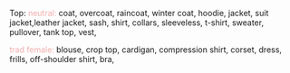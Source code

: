 Top:
<font color=F1ACAB>neutral:</font> 
coat, overcoat, raincoat, winter coat,  hoodie, jacket, suit jacket,leather jacket, sash, shirt, collars, sleeveless, t-shirt, sweater, pullover, tank top, vest,

<font color=F1ACAB>trad female:</font> 
blouse, crop top, cardigan, compression shirt, corset, dress, frills, off-shoulder shirt, bra,

